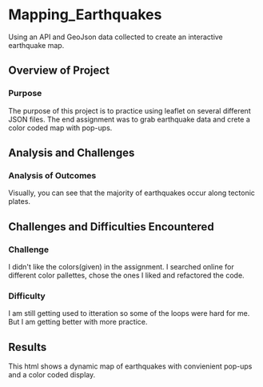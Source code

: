 # Mapping_Earthquakes
Using an API and GeoJson data collected to create an interactive earthquake map.
## Overview of Project

### Purpose
The purpose of this project is to practice using leaflet on several different 
JSON files. The end assignment was to grab earthquake data and crete a color coded 
map with pop-ups.

## Analysis and Challenges

### Analysis of Outcomes
Visually, you can see that the majority of earthquakes occur along tectonic plates.

## Challenges and Difficulties Encountered

### Challenge
I didn't like the colors(given) in the assignment. I searched online for 
different color pallettes, chose the ones I liked and refactored the code.

### Difficulty
I am still getting used to itteration so some of the loops were hard for me.
But I am getting better with more practice.

## Results
This html shows a dynamic map of earthquakes with convienient pop-ups and a color
coded display.
